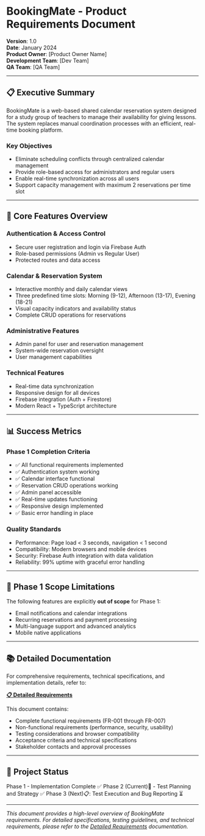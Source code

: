 # BookingMate - Product Requirements Document

**Version**: 1.0  
**Date**: January 2024  
**Product Owner**: [Product Owner Name]  
**Development Team**: [Dev Team]  
**QA Team**: [QA Team]  

---

## 📋 Executive Summary

BookingMate is a web-based shared calendar reservation system designed for a study group of teachers to manage their availability for giving lessons. The system replaces manual coordination processes with an efficient, real-time booking platform.

### Key Objectives
- Eliminate scheduling conflicts through centralized calendar management
- Provide role-based access for administrators and regular users
- Enable real-time synchronization across all users
- Support capacity management with maximum 2 reservations per time slot

---

## 🎯 Core Features Overview

### Authentication & Access Control
- Secure user registration and login via Firebase Auth
- Role-based permissions (Admin vs Regular User)
- Protected routes and data access

### Calendar & Reservation System
- Interactive monthly and daily calendar views
- Three predefined time slots: Morning (9-12), Afternoon (13-17), Evening (18-21)
- Visual capacity indicators and availability status
- Complete CRUD operations for reservations

### Administrative Features
- Admin panel for user and reservation management
- System-wide reservation oversight
- User management capabilities

### Technical Features
- Real-time data synchronization
- Responsive design for all devices
- Firebase integration (Auth + Firestore)
- Modern React + TypeScript architecture

---

## 📊 Success Metrics

### Phase 1 Completion Criteria
- ✅ All functional requirements implemented
- ✅ Authentication system working
- ✅ Calendar interface functional
- ✅ Reservation CRUD operations working
- ✅ Admin panel accessible
- ✅ Real-time updates functioning
- ✅ Responsive design implemented
- ✅ Basic error handling in place

### Quality Standards
- Performance: Page load < 3 seconds, navigation < 1 second
- Compatibility: Modern browsers and mobile devices
- Security: Firebase Auth integration with data validation
- Reliability: 99% uptime with graceful error handling

---

## 🚫 Phase 1 Scope Limitations

The following features are explicitly **out of scope** for Phase 1:
- Email notifications and calendar integrations
- Recurring reservations and payment processing
- Multi-language support and advanced analytics
- Mobile native applications

---

## 📚 Detailed Documentation

For comprehensive requirements, technical specifications, and implementation details, refer to:

**[📋 Detailed Requirements](wiki/DetailedRequirements.md)**

This document contains:
- Complete functional requirements (FR-001 through FR-007)
- Non-functional requirements (performance, security, usability)
- Testing considerations and browser compatibility
- Acceptance criteria and technical specifications
- Stakeholder contacts and approval processes

---

## 🔄 Project Status

Phase 1 - Implementation Complete   ✅
Phase 2 (Current)📌 - Test Planning and Strategy ✅
Phase 3 (Next)📋: Test Execution and Bug Reporting  ⏳

---

*This document provides a high-level overview of BookingMate requirements. For detailed specifications, testing guidelines, and technical requirements, please refer to the [Detailed Requirements](wiki/DetailedRequirements.md) documentation.*